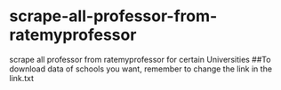 # scrape-all-professor-from-ratemyprofessor
scrape all professor from ratemyprofessor for certain Universities
##To download data of schools you want, remember to change the link in the link.txt
